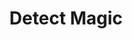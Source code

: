 ---
title: "Detect Magic"

spell:
  schools:
    - name:        "Divination"
      subschools:  []
      descriptors: []
  classes:
    - name:  "Bard"
      abbr:  "Brd"
      level: 0
    - name:  "Cleric"
      abbr:  "Clr"
      level: 0
    - name:  "Druid"
      abbr:  "Drd"
      level: 0
    - name:  "Sorcerer/Wizard"
      abbr:  "Sor/Wiz"
      level: 0
  components:         [V, S]
  castingTime:        "1 standard action"
  range:              "60 ft."
  area:               "Cone-shaped emanation"
  duration:           "Concentration, up to 1 min./level"
  dismissable:        true
  savingThrow:        "None"
  spellResistance:    "No"
  description:        |
    You detect magical auras. The amount of information revealed depends on how long you study a particular area or subject.

    1st Round: Presence or absence of magical auras.

    2nd Round: Number of different magical auras and the power of the most potent aura.

    3rd Round: The strength and location of each aura. If the items or creatures bearing the auras are in line of sight, you can make Spellcraft skill checks to determine the school of magic involved in each. (Make one check per aura; DC 15 + spell level, or 15 + half caster level for a nonspell effect.)

    Magical areas, multiple types of magic, or strong local magical emanations may distort or conceal weaker auras.

    Aura Strength: An aura's power depends on a spell's functioning spell level or an item's caster level. If an aura falls into more than one category, detect magic indicates the stronger of the two.

    |---
    | Spell or Object | Aura Power |<|<|<
    |^| Faint | Moderate | Strong | Overwhelming
    |-|-|-|-|-
    | Functioning spell (spell level) | 3rd or lower | 4th-6th | 7th-9th | 10th+ (deity-level)
    | Magic item (caster level) | 5th or lower | 6th-11th | 12th-20th | 21st+ (artifact)
    {: .table .table-bordered .table-hover }

    Lingering Aura: A magical aura lingers after its original source dissipates (in the case of a spell) or is destroyed (in the case of a magic item). If detect magic is cast and directed at such a location, the spell indicates an aura strength of dim (even weaker than a faint aura). How long the aura lingers at this dim level depends on its original power:

    |---
    | Original Strength | Duration of Lingering Aura
    |-|-
    | Faint | 1d6 rounds
    | Moderate | 1d6 minutes
    | Strong | 1d6x10 minutes
    | Overwhelming | 1d6 days
    {: .table .table-bordered .table-hover }

    Outsiders and elementals are not magical in themselves, but if they are summoned, the conjuration spell registers.

    Each round, you can turn to detect magic in a new area. The spell can penetrate barriers, but 1 foot of stone, 1 inch of common metal, a thin sheet of lead, or 3 feet of wood or dirt blocks it.

    Detect magic can be made permanent with a permanency spell.
---
